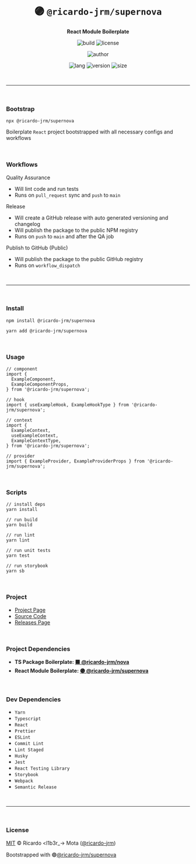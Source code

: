 <div align="center">

# 🟣 `@ricardo-jrm/supernova`

<b>React Module Boilerplate</b>

![build](https://img.shields.io/github/workflow/status/ricardo-jrm/supernova/Continuous%20Integration?style=for-the-badge)
![license](https://img.shields.io/github/license/ricardo-jrm/supernova?style=for-the-badge)

![author](<https://img.shields.io/badge/Author-Ricardo%20%3Cl1b3r__--%3E%20Mota%20(%40ricardo--jrm)-orange?style=for-the-badge>)

![lang](https://img.shields.io/github/languages/top/ricardo-jrm/supernova?style=for-the-badge)
![version](https://img.shields.io/npm/v/@ricardo-jrm/supernova?style=for-the-badge)
![size](https://img.shields.io/bundlephobia/min/@ricardo-jrm/supernova?style=for-the-badge)

</div>

<br />

---

<br />

### <b>Bootstrap</b>

```tsx
npx @ricardo-jrm/supernova
```

Boilerplate `React` project bootstrapped with all necessary configs and workflows

<br />

### <b>Workflows</b>

Quality Assurance

- Will lint code and run tests
- Runs on `pull_request` sync and `push` to `main`

Release

- Will create a GitHub release with auto generated versioning and changelog
- Will publish the package to the public NPM registry
- Runs on `push` to `main` and after the QA job

Publish to GitHub (Public)

- Will publish the package to the public GitHub registry
- Runs on `workflow_dispatch`

<br />

---

<br />

### <b>Install</b>

```tsx
npm install @ricardo-jrm/supernova

yarn add @ricardo-jrm/supernova
```

<br />

### <b>Usage</b>

```tsx
// component
import {
  ExampleComponent,
  ExampleComponentProps,
} from '@ricardo-jrm/supernova';

// hook
import { useExampleHook, ExampleHookType } from '@ricardo-jrm/supernova';

// context
import {
  ExampleContext,
  useExampleContext,
  ExampleContextType,
} from '@ricardo-jrm/supernova';

// provider
import { ExampleProvider, ExampleProviderProps } from '@ricardo-jrm/supernova';
```

<br />

### <b>Scripts</b>

```tsx
// install deps
yarn install

// run build
yarn build

// run lint
yarn lint

// run unit tests
yarn test

// run storybook
yarn sb
```

<br />

### <b>Project</b>

- [Project Page](https://l1b3r.notion.site/supernova-382adadc317c4ec189b6643bcdfffc09)
- [Source Code](https://github.com/ricardo-jrm/supernova)
- [Releases Page](https://github.com/ricardo-jrm/supernova/releases)

<br />

### <b>Project Dependencies</b>

- <b>TS Package Boilerplate: [🟪 @ricardo-jrm/nova](https://github.com/ricardo-jrm/nova)</b>
- <b>React Module Boilerplate: [🟣 @ricardo-jrm/supernova](https://github.com/ricardo-jrm/supernova)</b>

<br />

### <b>Dev Dependencies</b>

- `Yarn`
- `Typescript`
- `React`
- `Prettier`
- `ESLint`
- `Commit Lint`
- `Lint Staged`
- `Husky`
- `Jest`
- `React Testing Library`
- `Storybook`
- `Webpack`
- `Semantic Release`

<br />

---

<br />

### <b>License</b>

[MIT](https://github.com/ricardo-jrm/supernova/blob/main/LICENSE) © Ricardo <l1b3r\_-> Mota ([@ricardo-jrm](https://github.com/ricardo-jrm))

Bootstrapped with 🟣[@ricardo-jrm/supernova](https://github.com/ricardo-jrm/supernova)

<br />
